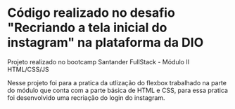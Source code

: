 # Código realizado no desafio "Recriando a tela inicial do instagram" na plataforma da DIO

Projeto realizado no bootcamp Santander FullStack - Módulo II HTML/CSS/JS

Nesse projeto foi para a pratica da utlização do flexbox trabalhado na parte do módulo que conta com a parte básica de HTML e CSS, para essa pratica foi desenvolvido uma recriação do login do instagram.
